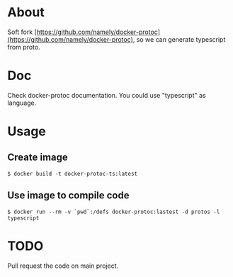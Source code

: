 # About

Soft fork [https://github.com/namely/docker-protoc](https://github.com/namely/docker-protoc), so we can generate typescript from proto.

# Doc

Check docker-protoc documentation. You could use "typescript" as language.

# Usage

## Create image

```$ docker build -t docker-protoc-ts:latest```

## Use image to compile code

```$ docker run --rm -v `pwd`:/defs docker-protoc:lastest -d protos -l typescript```

# TODO

Pull request the code on main project.

